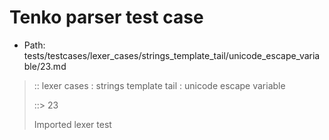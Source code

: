 # Tenko parser test case

- Path: tests/testcases/lexer_cases/strings_template_tail/unicode_escape_variable/23.md

> :: lexer cases : strings template tail : unicode escape variable
>
> ::> 23
>
> Imported lexer test
>
> <template tail> incomplete long unicode escapes in unclosed string

## FAIL

## Input

`````js
`${"-->"}\u{12345
`````

## Output

_Note: the whole output block is auto-generated. Manual changes will be overwritten!_

Below follow outputs in four parsing modes: sloppy mode, strict mode script goal, module goal, web compat mode (always sloppy).

Note that the output parts are auto-generated by the test runner to reflect actual result.

### Sloppy mode

Parsed with script goal and as if the code did not start with strict mode header.

`````
throws: Lexer error!
    Unclosed template literal

`${"-->"}\u{12345
        ^^^^^^^^^------- error
`````

### Strict mode

Parsed with script goal but as if it was starting with `"use strict"` at the top.

_Output same as sloppy mode._

### Module goal

Parsed with the module goal.

_Output same as sloppy mode._

### Web compat mode

Parsed in sloppy script mode but with the web compat flag enabled.

_Output same as sloppy mode._

